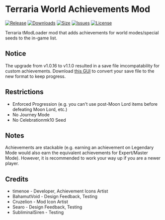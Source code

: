 # Terraria World Achievements Mod

[![Release](https://img.shields.io/github/v/release/timenoe/Terraria-WorldAchievements?style=flat-square)](https://github.com/timenoe/Terraria-WorldAchievements/releases/latest)
[![Downloads](https://img.shields.io/steam/downloads/3427410090?style=flat-square)](https://steamcommunity.com/sharedfiles/filedetails/?id=3427410090)
[![Size](https://img.shields.io/steam/size/3427410090?style=flat-square)](https://steamcommunity.com/sharedfiles/filedetails/?id=3427410090)
[![Issues](https://img.shields.io/github/issues/timenoe/Terraria-WorldAchievements?style=flat-square)](https://github.com/timenoe/Terraria-WorldAchievements/issues)
[![License](https://img.shields.io/github/license/timenoe/Terraria-WorldAchievements?style=flat-square)](https://github.com/timenoe/Terraria-WorldAchievements/blob/master/LICENSE.md)

Terraria tModLoader mod that adds achievements for world modes/special seeds to the in-game list.

## Notice
The upgrade from v1.0.16 to v1.1.0 resulted in a save file imcompatability for custom achievements. Download [this GUI](https://github.com/timenoe/Terraria-RetroAchievements-Save-Converter/releases/download/v1/save_converter.zip) to convert your save file to the new format to keep progress.

## Restrictions
- Enforced Progression (e.g. you can't use post-Moon Lord items before defeating Moon Lord, etc.)
- No Journey Mode
- No Celebrationmk10 Seed

## Notes
Achievements are stackable (e.g. earning an achievement on Legendary Mode would also earn the equivalent achievements for Expert/Master Mode). However, it is recommended to work your way up if you are a newer player.

## Credits
- timenoe - Developer, Achievement Icons Artist
- BahamutVoid - Design Feedback, Testing
- Cruzelion - Mod Icon Artist
- Searo - Design Feedback, Testing
- SubliminalSiren - Testing
